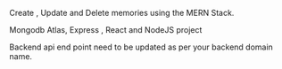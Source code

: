 Create , Update and Delete memories using the MERN Stack.

Mongodb Atlas, Express , React and NodeJS project

Backend api end point need to be updated as per your backend domain name.
